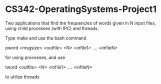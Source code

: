 # CS342-OperatingSystems-Project1


Two applications that find the frequencies of words given in N input files, using child processes (with IPC) and threads.

Type make and use the bash command

pword \<msgsize\> \<outfile\> \<N\> \<infile1\> .... \<infileN\>
  
for using processes, and use
  
tword \<outfile\> \<N\> \<infile1\> .... \<infileN\>
  
to utilize threads


